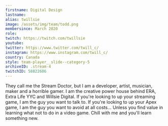 ```yaml
---
firstname: Digital Design
lastname: 
alias: twillsie
image: /assets/img/team/todd.png
membersince: March 2020
role:
twitch: https://twitch.com/twillsie
youtube:
twitter: https://www.twitter.com/twill_c/
instagram: https://www.instagram.com/twill_c/
country: Canada
style: team-player__slide--category-5
archiveID: .stream-4
twitchID: 58822606 
---
```

They call me the Stream Doctor, but I am a developer, artist, musician, maker and a horrible gamer. I am the creative power house behind ERA, Extra Life YYC and Willsie Digital. If you're looking to up your streaming game, I am the guy you want to talk to. If you're looking to up your Apex game, I am the guy you want to avoid at all costs... Unless you find value in learning what not to do in a video game. Chill with me and you'll learn something new. 